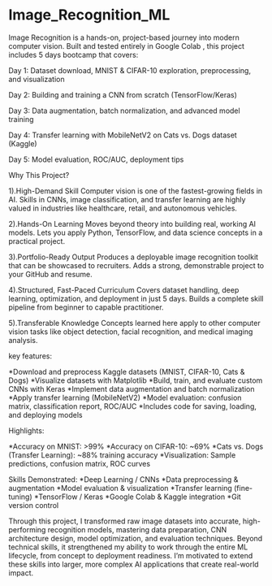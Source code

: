 # Image_Recognition_ML 
Image Recognition is a hands-on, project-based journey into modern computer vision. Built and tested entirely in Google Colab , this project includes 5 days bootcamp that covers:

Day 1: Dataset download, MNIST & CIFAR-10 exploration, preprocessing, and visualization

Day 2: Building and training a CNN from scratch (TensorFlow/Keras)

Day 3: Data augmentation, batch normalization, and advanced model training

Day 4: Transfer learning with MobileNetV2 on Cats vs. Dogs dataset (Kaggle)

Day 5: Model evaluation, ROC/AUC, deployment tips

Why This Project?

1).High-Demand Skill
Computer vision is one of the fastest-growing fields in AI.
Skills in CNNs, image classification, and transfer learning are highly valued in industries like healthcare, retail, and autonomous vehicles.

2).Hands-On Learning
Moves beyond theory into building real, working AI models.
Lets you apply Python, TensorFlow, and data science concepts in a practical project.

3).Portfolio-Ready Output
Produces a deployable image recognition toolkit that can be showcased to recruiters.
Adds a strong, demonstrable project to your GitHub and resume.

4).Structured, Fast-Paced Curriculum
Covers dataset handling, deep learning, optimization, and deployment in just 5 days.
Builds a complete skill pipeline from beginner to capable practitioner.

5).Transferable Knowledge
Concepts learned here apply to other computer vision tasks like object detection, facial recognition, and medical imaging analysis.

key features:

*Download and preprocess Kaggle datasets (MNIST, CIFAR-10, Cats & Dogs)
*Visualize datasets with Matplotlib
*Build, train, and evaluate custom CNNs with Keras
*Implement data augmentation and batch normalization
*Apply transfer learning (MobileNetV2)
*Model evaluation: confusion matrix, classification report, ROC/AUC
*Includes code for saving, loading, and deploying models

Highlights:

*Accuracy on MNIST: >99%
*Accuracy on CIFAR-10: ~69%
*Cats vs. Dogs (Transfer Learning): ~88% training accuracy
*Visualization: Sample predictions, confusion matrix, ROC curves

Skills Demonstrated:
*Deep Learning / CNNs
*Data preprocessing & augmentation
*Model evaluation & visualization
*Transfer learning (fine-tuning)
*TensorFlow / Keras
*Google Colab & Kaggle integration
*Git version control

Through this project, I transformed raw image datasets into accurate, high-performing recognition models, mastering data preparation, CNN architecture design, model optimization, and evaluation techniques. Beyond technical skills, it strengthened my ability to work through the entire ML lifecycle, from concept to deployment readiness. I’m motivated to extend these skills into larger, more complex AI applications that create real-world impact.



